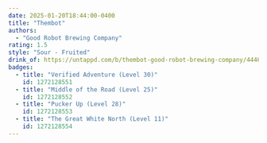 ```yaml
---
date: 2025-01-20T18:44:00-0400
title: "Thembot"
authors:
  - "Good Robot Brewing Company"
rating: 1.5
style: "Sour - Fruited"
drink_of: https://untappd.com/b/thembot-good-robot-brewing-company/4446188
badges:
  - title: "Verified Adventure (Level 30)"
    id: 1272128551
  - title: "Middle of the Road (Level 25)"
    id: 1272128552
  - title: "Pucker Up (Level 28)"
    id: 1272128553
  - title: "The Great White North (Level 11)"
    id: 1272128554
---
```

